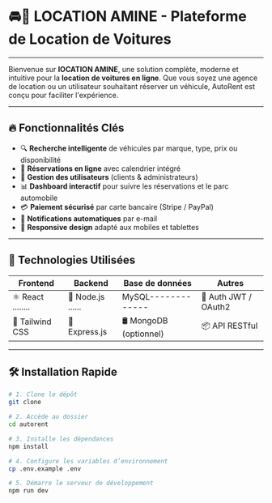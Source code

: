 # 🚘💼 **LOCATION AMINE - Plateforme de Location de Voitures**

---

Bienvenue sur **lOCATION AMINE**, une solution complète, moderne et intuitive pour la **location de voitures en ligne**. Que vous soyez une agence de location ou un utilisateur souhaitant réserver un véhicule, AutoRent est conçu pour faciliter l'expérience.

---

## 🔥 **Fonctionnalités Clés**

- 🔍 **Recherche intelligente** de véhicules par marque, type, prix ou disponibilité
- 📅 **Réservations en ligne** avec calendrier intégré
- 👥 **Gestion des utilisateurs** (clients & administrateurs)
- 📊 **Dashboard interactif** pour suivre les réservations et le parc automobile
- 💳 **Paiement sécurisé** par carte bancaire (Stripe / PayPal)
- 📨 **Notifications automatiques** par e-mail
- 📱 **Responsive design** adapté aux mobiles et tablettes

---

## 🧱 **Technologies Utilisées**

| Frontend          | Backend            | Base de données    | Autres            |
|-------------------|--------------------|---------------------|-------------------|
| ⚛️ React  ........| 🐍  Node.js ......|  MySQL------------- | 🔐 Auth JWT / OAuth2 |
| 💅 Tailwind CSS   | 🚀 Express.js     | 🛢️ MongoDB (optionnel) | 📦 API RESTful     |

---

## 🛠️ **Installation Rapide**

```bash
# 1. Clone le dépôt
git clone 

# 2. Accède au dossier
cd autorent

# 3. Installe les dépendances
npm install

# 4. Configure les variables d’environnement
cp .env.example .env

# 5. Démarre le serveur de développement
npm run dev

